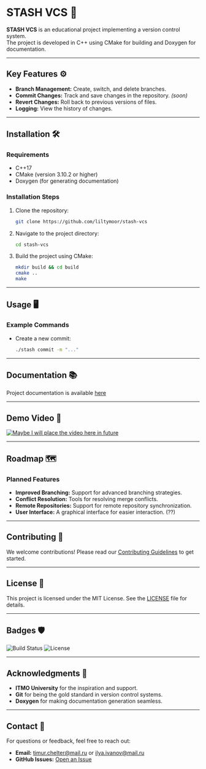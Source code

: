 # STASH VCS 🚀

**STASH VCS** is an educational project implementing a version control system.  
The project is developed in C++ using CMake for building and Doxygen for documentation.

---

## Key Features ⚙️

- **Branch Management:** Create, switch, and delete branches.
- **Commit Changes:** Track and save changes in the repository. *(soon)*
- **Revert Changes:** Roll back to previous versions of files.
- **Logging:** View the history of changes.

---

## Installation 🛠️

### Requirements
- C++17
- CMake (version 3.10.2 or higher)
- Doxygen (for generating documentation)

### Installation Steps
1. Clone the repository:
   ```bash
   git clone https://github.com/liltymoor/stash-vcs
2. Navigate to the project directory:
   ```bash
   cd stash-vcs
   ```
3. Build the project using CMake:
   ```bash
   mkdir build && cd build
   cmake ..
   make
   ```

---

## Usage 🖥️

### Example Commands
- Create a new commit:
  ```bash
  ./stash commit -m "..."
  ```

---

## Documentation 📚

Project documentation is available [here](https://fr2eof.github.io/stash-vcs-docs/html/files.html)

---

## Demo Video 🎥

[![Maybe I will place the video here in future](https://via.placeholder.com/600x400)](https://youtu.be/your-video-link)

---

## Roadmap 🗺️

### Planned Features
- **Improved Branching:** Support for advanced branching strategies.
- **Conflict Resolution:** Tools for resolving merge conflicts.
- **Remote Repositories:** Support for remote repository synchronization.
- **User Interface:** A graphical interface for easier interaction. (??)

---

## Contributing 🤝

We welcome contributions! Please read our [Contributing Guidelines](CONTRIBUTING.md) to get started.

---

## License 📜

This project is licensed under the MIT License. See the [LICENSE](LICENSE) file for details.

---

## Badges 🛡️

![Build Status](https://github.com/liltymoor/stash-vcs/actions/workflows/build.yml/badge.svg)
![License](https://img.shields.io/badge/License-MIT-blue.svg)

---

## Acknowledgments 🙏

- **ITMO University** for the inspiration and support.
- **Git** for being the gold standard in version control systems.
- **Doxygen** for making documentation generation seamless.

---

## Contact 📧

For questions or feedback, feel free to reach out:  
- **Email:** timur.chelter@mail.ru or ilya.ivanov@mail.ru
- **GitHub Issues:** [Open an Issue](https://github.com/liltymoor/stash-vcs/issues)

